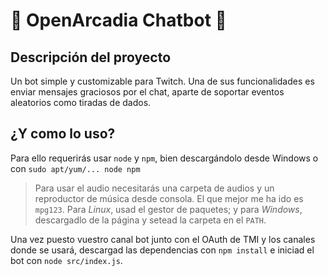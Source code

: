 # :robot: OpenArcadia Chatbot :robot:
## Descripción del proyecto
Un bot simple y customizable para Twitch. Una de sus funcionalidades es enviar mensajes graciosos por el chat, aparte de soportar eventos aleatorios como tiradas de dados.

## ¿Y como lo uso?
Para ello requerirás usar `node` y `npm`, bien descargándolo desde Windows o con `sudo apt/yum/... node npm`

> Para usar el audio necesitarás una carpeta de audios y un reproductor de música desde consola. El que mejor me ha ido es `mpg123`. Para *Linux*, usad el gestor de paquetes; y para *Windows*, descargadlo de la página y setead la carpeta en el `PATH`.

Una vez puesto vuestro canal bot junto con el OAuth de TMI y los canales donde se usará, descargad las dependencias con `npm install` e iniciad el bot con `node src/index.js`.
